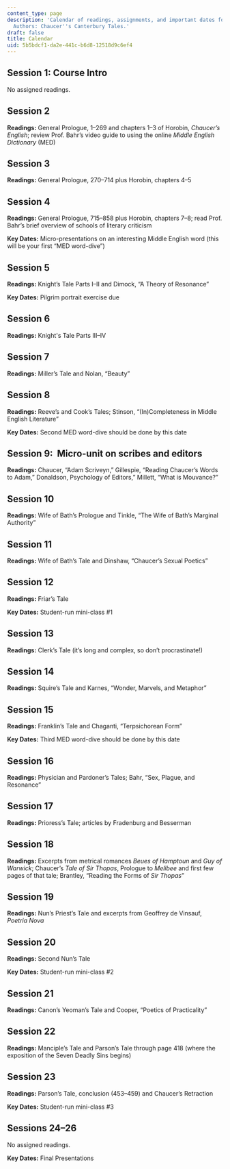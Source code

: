 ```yaml
---
content_type: page
description: 'Calendar of readings, assignments, and important dates for 21L.705 Major
  Authors: Chaucer''s Canterbury Tales.'
draft: false
title: Calendar
uid: 5b5bdcf1-da2e-441c-b6d8-12518d9c6ef4
---
```

## Session 1: Course Intro

No assigned readings.

## Session 2

**Readings:** General Prologue, 1–269 and chapters 1–3 of Horobin, *Chaucer’s English*; review Prof. Bahr’s video guide to using the online *Middle English Dictionary* (MED)

## Session 3

**Readings:** General Prologue, 270–714 plus Horobin, chapters 4–5

## Session 4

**Readings:** General Prologue, 715–858 plus Horobin, chapters 7–8; read Prof. Bahr’s brief overview of schools of literary criticism

**Key Dates:** Micro-presentations on an interesting Middle English word (this will be your first “MED word-dive”)

## Session 5

**Readings:** Knight’s Tale Parts I–II and Dimock, “A Theory of Resonance”

**Key Dates:** Pilgrim portrait exercise due 

## Session 6

**Readings:** Knight's Tale Parts III–IV

## Session 7

**Readings:** Miller’s Tale and Nolan, “Beauty”

## Session 8

**Readings:** Reeve’s and Cook’s Tales; Stinson, “(In)Completeness in Middle English Literature”

**Key Dates:** Second MED word-dive should be done by this date

## Session 9:  Micro-unit on scribes and editors

**Readings:** Chaucer, “Adam Scriveyn,” Gillespie, “Reading Chaucer’s Words to Adam,” Donaldson, Psychology of Editors,” Millett, “What is Mouvance?”

## Session 10

**Readings:** Wife of Bath’s Prologue and Tinkle, “The Wife of Bath’s Marginal Authority”

## Session 11

**Readings:** Wife of Bath’s Tale and Dinshaw, “Chaucer’s Sexual Poetics”

## Session 12

**Readings:** Friar’s Tale

**Key Dates:** Student-run mini-class #1

## Session 13

**Readings:** Clerk’s Tale (it’s long and complex, so don’t procrastinate!)

## Session 14

**Readings:** Squire’s Tale and Karnes, “Wonder, Marvels, and Metaphor”

## Session 15

**Readings:** Franklin’s Tale and Chaganti, “Terpsichorean Form”

**Key Dates:** Third MED word-dive should be done by this date

## Session 16

**Readings:** Physician and Pardoner’s Tales; Bahr, “Sex, Plague, and Resonance”

## Session 17

**Readings:** Prioress’s Tale; articles by Fradenburg and Besserman

## Session 18

**Readings:** Excerpts from metrical romances *Beues of Hamptoun* and *Guy of Warwick*; Chaucer’s *Tale of Sir Thopas*, Prologue to *Melibee* and first few pages of that tale; Brantley, “Reading the Forms of *Sir Thopas*”

## Session 19

**Readings:** Nun’s Priest’s Tale and excerpts from Geoffrey de Vinsauf, *Poetria Nova*

## Session 20

**Readings:** Second Nun’s Tale

**Key Dates:** Student-run mini-class #2

## Session 21

**Readings:** Canon’s Yeoman’s Tale and Cooper, “Poetics of Practicality”

## Session 22

**Readings:** Manciple’s Tale and Parson’s Tale through page 418 (where the exposition of the Seven Deadly Sins begins)

## Session 23

**Readings:** Parson’s Tale, conclusion (453–459) and Chaucer’s Retraction

**Key Dates:** Student-run mini-class #3

## Sessions 24–26

No assigned readings.

**Key Dates:** Final Presentations